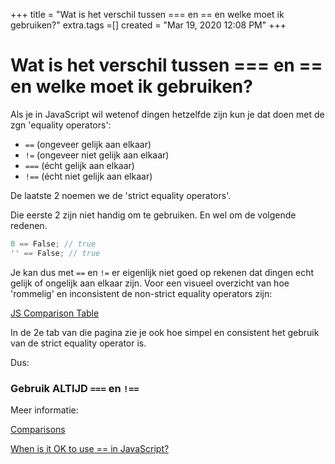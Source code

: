 +++
title = "Wat is het verschil tussen === en == en welke moet ik gebruiken?"
extra.tags =[]
created = "Mar 19, 2020 12:08 PM"
+++
# Wat is het verschil tussen === en == en welke moet ik gebruiken?


Als je in JavaScript wil wetenof dingen hetzelfde zijn kun je dat doen met de zgn 'equality operators':

- `==` (ongeveer gelijk aan elkaar)
- `!=` (ongeveer niet gelijk aan elkaar)
- `===` (écht gelijk aan elkaar)
- `!==` (écht niet gelijk aan elkaar)

De laatste 2 noemen we de 'strict equality operators'.

Die eerste 2 zijn niet handig om te gebruiken. En wel om de volgende redenen.

```js
0 == False; // true
'' == False; // true
```

Je kan dus met `==` en `!=` er eigenlijk niet goed op rekenen dat dingen echt gelijk of ongelijk aan elkaar zijn. Voor een visueel overzicht van hoe 'rommelig' en inconsistent de non-strict equality operators zijn: 

[JS Comparison Table](https://dorey.github.io/JavaScript-Equality-Table/)

In de 2e tab van die pagina zie je ook hoe simpel en consistent het gebruik van de strict equality operator is.

Dus:

### Gebruik ALTIJD `===` en `!==`

Meer informatie:

[Comparisons](https://javascript.info/comparison#strict-equality)

[When is it OK to use == in JavaScript?](https://2ality.com/2011/12/strict-equality-exemptions.html)